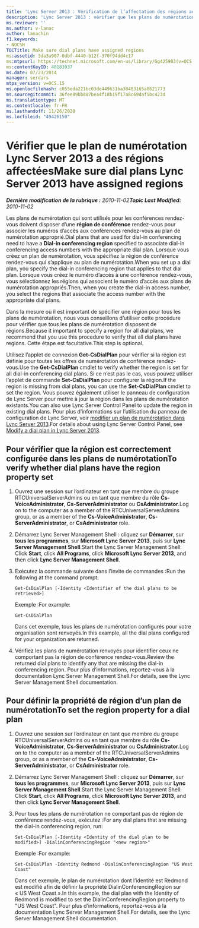 ```yaml
---
title: 'Lync Server 2013 : Vérification de l’affectation des régions aux plans de numérotation'
description: 'Lync Server 2013 : vérifier que les plans de numérotation ont été attribués.'
ms.reviewer: ''
ms.author: v-lanac
author: lanachin
f1.keywords:
- NOCSH
TOCTitle: Make sure dial plans have assigned regions
ms:assetid: 3da3a907-0dbf-4440-b12f-370f94dd4c17
ms:mtpsurl: https://technet.microsoft.com/en-us/library/Gg425903(v=OCS.15)
ms:contentKeyID: 48183937
ms.date: 07/23/2014
manager: serdars
mtps_version: v=OCS.15
ms.openlocfilehash: c055eda221bc03de449631ba38483165a8621773
ms.sourcegitcommit: 36fee89bb887bea4f18b19f17a8c69daf5bc423d
ms.translationtype: MT
ms.contentlocale: fr-FR
ms.lasthandoff: 11/26/2020
ms.locfileid: "49426150"
---
```

# <a name="make-sure-dial-plans-lync-server-2013-have-assigned-regions"></a><span data-ttu-id="166e0-103">Vérifier que le plan de numérotation Lync Server 2013 a des régions affectées</span><span class="sxs-lookup"><span data-stu-id="166e0-103">Make sure dial plans Lync Server 2013 have assigned regions</span></span>

<div data-xmlns="http://www.w3.org/1999/xhtml">

<div class="topic" data-xmlns="http://www.w3.org/1999/xhtml" data-msxsl="urn:schemas-microsoft-com:xslt" data-cs="https://msdn.microsoft.com/">

<div data-asp="https://msdn2.microsoft.com/asp">



</div>

<div id="mainSection">

<div id="mainBody"><span data-ttu-id="166e0-104">

<span> </span></span><span class="sxs-lookup"><span data-stu-id="166e0-104">

<span> </span></span></span>

<span data-ttu-id="166e0-105">_**Dernière modification de la rubrique :** 2010-11-02_</span><span class="sxs-lookup"><span data-stu-id="166e0-105">_**Topic Last Modified:** 2010-11-02_</span></span>

<span data-ttu-id="166e0-106">Les plans de numérotation qui sont utilisés pour les conférences rendez-vous doivent disposer d’une **région de conférence** rendez-vous pour associer les numéros d’accès aux conférences rendez-vous au plan de numérotation approprié.</span><span class="sxs-lookup"><span data-stu-id="166e0-106">Dial plans that are used for dial-in conferencing need to have a **Dial-in conferencing region** specified to associate dial-in conferencing access numbers with the appropriate dial plan.</span></span> <span data-ttu-id="166e0-107">Lorsque vous créez un plan de numérotation, vous spécifiez la région de conférence rendez-vous qui s’applique au plan de numérotation.</span><span class="sxs-lookup"><span data-stu-id="166e0-107">When you set up a dial plan, you specify the dial-in conferencing region that applies to that dial plan.</span></span> <span data-ttu-id="166e0-108">Lorsque vous créez le numéro d’accès à une conférence rendez-vous, vous sélectionnez les régions qui associent le numéro d’accès aux plans de numérotation appropriés.</span><span class="sxs-lookup"><span data-stu-id="166e0-108">Then, when you create the dial-in access number, you select the regions that associate the access number with the appropriate dial plans.</span></span>

<span data-ttu-id="166e0-109">Dans la mesure où il est important de spécifier une région pour tous les plans de numérotation, nous vous conseillons d’utiliser cette procédure pour vérifier que tous les plans de numérotation disposent de régions.</span><span class="sxs-lookup"><span data-stu-id="166e0-109">Because it important to specify a region for all dial plans, we recommend that you use this procedure to verify that all dial plans have regions.</span></span> <span data-ttu-id="166e0-110">Cette étape est facultative.</span><span class="sxs-lookup"><span data-stu-id="166e0-110">This step is optional.</span></span>

<span data-ttu-id="166e0-111">Utilisez l’applet de connexion **Get-CsDialPlan** pour vérifier si la région est définie pour toutes les offres de numérotation de conférence rendez-vous.</span><span class="sxs-lookup"><span data-stu-id="166e0-111">Use the **Get-CsDialPlan** cmdlet to verify whether the region is set for all dial-in conferencing dial plans.</span></span> <span data-ttu-id="166e0-112">Si ce n’est pas le cas, vous pouvez utiliser l’applet de commande **Set-CsDialPlan** pour configurer la région.</span><span class="sxs-lookup"><span data-stu-id="166e0-112">If the region is missing from dial plans, you can use the **Set-CsDialPlan** cmdlet to set the region.</span></span> <span data-ttu-id="166e0-113">Vous pouvez également utiliser le panneau de configuration de Lync Server pour mettre à jour la région dans les plans de numérotation existants.</span><span class="sxs-lookup"><span data-stu-id="166e0-113">You can also use Lync Server Control Panel to update the region in existing dial plans.</span></span> <span data-ttu-id="166e0-114">Pour plus d’informations sur l’utilisation du panneau de configuration de Lync Server, voir [modifier un plan de numérotation dans Lync Server 2013](lync-server-2013-modify-a-dial-plan.md).</span><span class="sxs-lookup"><span data-stu-id="166e0-114">For details about using Lync Server Control Panel, see [Modify a dial plan in Lync Server 2013](lync-server-2013-modify-a-dial-plan.md).</span></span>

<div>

## <a name="to-verify-whether-dial-plans-have-the-region-property-set"></a><span data-ttu-id="166e0-115">Pour vérifier que la région est correctement configurée dans les plans de numérotation</span><span class="sxs-lookup"><span data-stu-id="166e0-115">To verify whether dial plans have the region property set</span></span>

1.  <span data-ttu-id="166e0-116">Ouvrez une session sur l’ordinateur en tant que membre du groupe RTCUniversalServerAdmins ou en tant que membre du rôle **Cs-VoiceAdministrator**, **Cs-ServerAdministrator** ou **CsAdministrator**.</span><span class="sxs-lookup"><span data-stu-id="166e0-116">Log on to the computer as a member of the RTCUniversalServerAdmins group, or as a member of the **Cs-VoiceAdministrator**, **Cs-ServerAdministrator**, or **CsAdministrator** role.</span></span>

2.  <span data-ttu-id="166e0-117">Démarrez Lync Server Management Shell : cliquez sur **Démarrer**, sur **tous les programmes**, sur **Microsoft Lync Server 2013**, puis sur **Lync Server Management Shell**.</span><span class="sxs-lookup"><span data-stu-id="166e0-117">Start the Lync Server Management Shell: Click **Start**, click **All Programs**, click **Microsoft Lync Server 2013**, and then click **Lync Server Management Shell**.</span></span>

3.  <span data-ttu-id="166e0-118">Exécutez la commande suivante dans l’invite de commandes :</span><span class="sxs-lookup"><span data-stu-id="166e0-118">Run the following at the command prompt:</span></span>
    
        Get-CsDialPlan [-Identity <Identifier of the dial plans to be retrieved>]
    
    <span data-ttu-id="166e0-119">Exemple :</span><span class="sxs-lookup"><span data-stu-id="166e0-119">For example:</span></span>
    
        Get-CsDialPlan
    
    <span data-ttu-id="166e0-120">Dans cet exemple, tous les plans de numérotation configurés pour votre organisation sont renvoyés.</span><span class="sxs-lookup"><span data-stu-id="166e0-120">In this example, all the dial plans configured for your organization are returned.</span></span>

4.  <span data-ttu-id="166e0-121">Vérifiez les plans de numérotation renvoyés pour identifier ceux ne comportant pas la région de conférence rendez-vous.</span><span class="sxs-lookup"><span data-stu-id="166e0-121">Review the returned dial plans to identify any that are missing the dial-in conferencing region.</span></span> <span data-ttu-id="166e0-122">Pour plus d’informations, reportez-vous à la documentation Lync Server Management Shell.</span><span class="sxs-lookup"><span data-stu-id="166e0-122">For details, see the Lync Server Management Shell documentation.</span></span>

</div>

<div>

## <a name="to-set-the-region-property-for-a-dial-plan"></a><span data-ttu-id="166e0-123">Pour définir la propriété de région d’un plan de numérotation</span><span class="sxs-lookup"><span data-stu-id="166e0-123">To set the region property for a dial plan</span></span>

1.  <span data-ttu-id="166e0-124">Ouvrez une session sur l’ordinateur en tant que membre du groupe RTCUniversalServerAdmins ou en tant que membre du rôle **Cs-VoiceAdministrator**, **Cs-ServerAdministrator** ou **CsAdministrator**.</span><span class="sxs-lookup"><span data-stu-id="166e0-124">Log on to the computer as a member of the RTCUniversalServerAdmins group, or as a member of the **Cs-VoiceAdministrator**, **Cs-ServerAdministrator**, or **CsAdministrator** role.</span></span>

2.  <span data-ttu-id="166e0-125">Démarrez Lync Server Management Shell : cliquez sur **Démarrer**, sur **tous les programmes**, sur **Microsoft Lync Server 2013**, puis sur **Lync Server Management Shell**.</span><span class="sxs-lookup"><span data-stu-id="166e0-125">Start the Lync Server Management Shell: Click **Start**, click **All Programs**, click **Microsoft Lync Server 2013**, and then click **Lync Server Management Shell**.</span></span>

3.  <span data-ttu-id="166e0-126">Pour tous les plans de numérotation ne comportant pas de région de conférence rendez-vous, exécutez :</span><span class="sxs-lookup"><span data-stu-id="166e0-126">For any dial plans that are missing the dial-in conferencing region, run:</span></span>
    
        Set-CsDialPlan [-Identity <Identity of the dial plan to be modified>] -DialinConferencingRegion "<new region>"
    
    <span data-ttu-id="166e0-127">Exemple :</span><span class="sxs-lookup"><span data-stu-id="166e0-127">For example:</span></span>
    
        Set-CsDialPlan -Identity Redmond -DialinConferencingRegion "US West Coast"
    
    <span data-ttu-id="166e0-128">Dans cet exemple, le plan de numérotation dont l’identité est Redmond est modifié afin de définir la propriété DialinConferencingRegion sur « US West Coast ».</span><span class="sxs-lookup"><span data-stu-id="166e0-128">In this example, the dial plan with the Identity of Redmond is modified to set the DialinConferencingRegion property to "US West Coast".</span></span> <span data-ttu-id="166e0-129">Pour plus d’informations, reportez-vous à la documentation Lync Server Management Shell.</span><span class="sxs-lookup"><span data-stu-id="166e0-129">For details, see the Lync Server Management Shell documentation.</span></span>

<span data-ttu-id="166e0-130"></div>

</div>

<span> </span>

</div>

</div>

</span><span class="sxs-lookup"><span data-stu-id="166e0-130"></div>

</div>

<span> </span>

</div>

</div>

</span></span></div>

